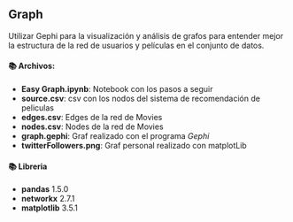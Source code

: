 ## Graph
Utilizar Gephi para la visualización y análisis de grafos para entender mejor la estructura de la red de usuarios y películas en el conjunto de datos.

#### 📚 Archivos:
* **Easy Graph.ipynb**: Notebook con los pasos a seguir
* **source.csv**: csv con los nodos del sistema de recomendación de peliculas
* **edges.csv**: Edges de la red de Movies
* **nodes.csv**: Nodes de la red de Movies
* **graph.gephi**: Graf realizado con el programa *Gephi*
* **twitterFollowers.png**: Graf personal realizado con matplotLib

#### 📚 Libreria
* **pandas** 1.5.0
* **networkx** 2.7.1
* **matplotlib** 3.5.1

